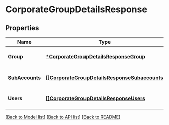 # CorporateGroupDetailsResponse

## Properties
Name | Type | Description | Notes
------------ | ------------- | ------------- | -------------
**Group** | [***CorporateGroupDetailsResponseGroup**](CorporateGroupDetailsResponseGroup.md) |  | [optional] [default to null]
**SubAccounts** | [**[]CorporateGroupDetailsResponseSubaccounts**](CorporateGroupDetailsResponseSubaccounts.md) |  | [optional] [default to null]
**Users** | [**[]CorporateGroupDetailsResponseUsers**](CorporateGroupDetailsResponseUsers.md) |  | [optional] [default to null]

[[Back to Model list]](../README.md#documentation-for-models) [[Back to API list]](../README.md#documentation-for-api-endpoints) [[Back to README]](../README.md)


